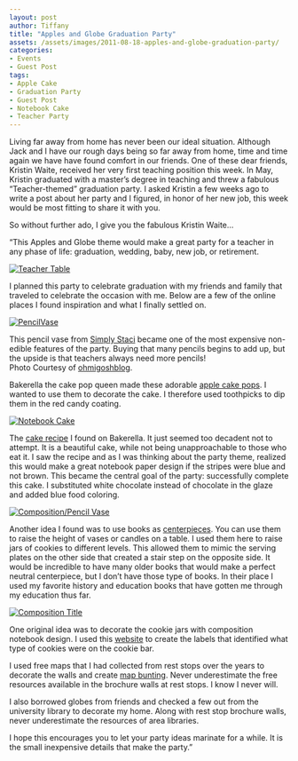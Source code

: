 ```yaml
---
layout: post
author: Tiffany
title: "Apples and Globe Graduation Party"
assets: /assets/images/2011-08-18-apples-and-globe-graduation-party/
categories: 
- Events
- Guest Post
tags: 
- Apple Cake
- Graduation Party
- Guest Post
- Notebook Cake
- Teacher Party
---
```


Living far away from home has never been our ideal situation. Although Jack and I have our rough days being so far away from home, time and time again we have have found comfort in our friends. One of these dear friends, Kristin Waite, received her very first teaching position this week. In May, Kristin graduated with a master’s degree in teaching and threw a fabulous “Teacher-themed” graduation party. I asked Kristin a few weeks ago to write a post about her party and I figured, in honor of her new job, this week would be most fitting to share it with you.

So without further ado, I give you the fabulous Kristin Waite…

“This Apples and Globe theme would make a great party for a teacher in any phase of life: graduation, wedding, baby, new job, or retirement.

[![](jekyll_uploads/2011/08/garden-pasta-farm-0981-575x362.jpg "Teacher Table")](http://www.sweetpeonies.com/2011/08/apples-and-globe-graduation-party/garden-pasta-farm-098-2/)

I planned this party to celebrate graduation with my friends and family that traveled to celebrate the occasion with me. Below are a few of the online places I found inspiration and what I finally settled on.

[![](jekyll_uploads/2011/08/20090811_PencilVase-129x150.jpg "PencilVase")](http://www.sweetpeonies.com/2011/08/apples-and-globe-graduation-party/20090811_pencilvase/)

This pencil vase from [Simply Staci](http://stacijbrown.blogspot.com/2011/05/quick-easy-teacher-gifts.html) became one of the most expensive non-edible features of the party. Buying that many pencils begins to add up, but the upside is that teachers always need more pencils!  
Photo Courtesy of [ohmigoshblog](http://ohmigoshblog.blogspot.com/2010/09/flower-power.html).

Bakerella the cake pop queen made these adorable [apple cake pops](http://www.bakerella.com/candy-apples/). I wanted to use them to decorate the cake. I therefore used toothpicks to dip them in the red candy coating.

[![](jekyll_uploads/2011/08/garden-pasta-farm-093-325x292.jpg "Notebook Cake")](http://www.sweetpeonies.com/2011/08/apples-and-globe-graduation-party/garden-pasta-farm-093/)

The [cake recipe](http://www.bakerella.com/fourteen-for-the-fourteenth/) I found on Bakerella. It just seemed too decadent not to attempt. It is a beautiful cake, while not being unapproachable to those who eat it. I saw the recipe and as I was thinking about the party theme, realized this would make a great notebook paper design if the stripes were blue and not brown. This became the central goal of the party: successfully complete this cake. I substituted white chocolate instead of chocolate in the glaze and added blue food coloring.

[![](jekyll_uploads/2011/08/garden-pasta-farm-100-97x150.jpg "Composition/Pencil Vase")](http://www.sweetpeonies.com/2011/08/apples-and-globe-graduation-party/garden-pasta-farm-100/)

Another idea I found was to use books as [centerpieces](jekyll_uploads/2011/08/untitled-1.jpg). You can use them to raise the height of vases or candles on a table. I used them here to raise jars of cookies to different levels. This allowed them to mimic the serving plates on the other side that created a stair step on the opposite side. It would be incredible to have many older books that would make a perfect neutral centerpiece, but I don’t have those type of books. In their place I used my favorite history and education books that have gotten me through my education thus far.

[![](jekyll_uploads/2011/08/garden-pasta-farm-101-325x333.jpg "Composition Title")](http://www.sweetpeonies.com/2011/08/apples-and-globe-graduation-party/garden-pasta-farm-101/)

One original idea was to decorate the cookie jars with composition notebook design. I used this [website](http://www.fuzzimo.com/free-vector-notebook-papers-and-cover/) to create the labels that identified what type of cookies were on the cookie bar.

I used free maps that I had collected from rest stops over the years to decorate the walls and create [map bunting](http://www.folksy.com/items/1282881-Antique-Maps-Paper-Bunting). Never underestimate the free resources available in the brochure walls at rest stops. I know I never will.

I also borrowed globes from friends and checked a few out from the university library to decorate my home. Along with rest stop brochure walls, never underestimate the resources of area libraries.

I hope this encourages you to let your party ideas marinate for a while. It is the small inexpensive details that make the party.”